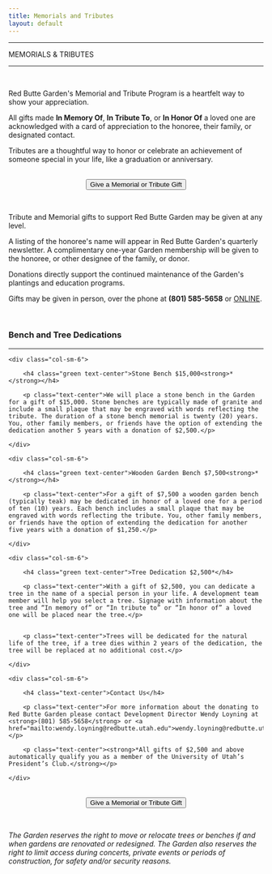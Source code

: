 ```yaml
---
title: Memorials and Tributes
layout: default
---
```


<div class="eventdivide">
	<hr>
		<div class="grid-header">MEMORIALS & TRIBUTES</div>		
	<hr>
</div>

<br />

<p class="text-center">Red Butte Garden's Memorial and Tribute Program is a heartfelt way to show your appreciation.</p>

<p class="text-center">All gifts made <strong>In Memory Of</strong>, <strong>In Tribute To</strong>, or <strong>In Honor Of</strong> a loved one are acknowledged with a card of appreciation to the honoree, their family, or designated contact.</p>

<p class="text-center">Tributes are a thoughtful way to honor or celebrate an achievement of someone special in your life, like a graduation or anniversary.</p>

<br />

<center>
	<form method="POST" action="https://55218.blackbaudhosting.com/55218/Memorial-and-Tributes">
		<input class="green-button" type="button" value="Give a Memorial or Tribute Gift"/>
	</form>
</center>

<br />

<p class="text-center">Tribute and Memorial gifts to support Red Butte Garden may be given at any level.</p>

<p class="text-center">A listing of the honoree's name will appear in Red Butte Garden's quarterly newsletter.
A complimentary one-year Garden membership will be given to the honoree, or other designee of the family, or donor.</p>

<p class="text-center">Donations directly support the continued maintenance of the Garden's plantings and education programs.</p>

<p class="text-center">Gifts may be given in person, over the phone at <strong>(801) 585-5658</strong> or <a href="https://55218.blackbaudhosting.com/55218/Memorial-and-Tributes">ONLINE</a>.</p>

<br />

<h3>Bench and Tree Dedications</h3>
<hr>

<div class="row">

	<div class="col-sm-6">

		<h4 class="green text-center">Stone Bench $15,000<strong>*</strong></h4>
		
		<p class="text-center">We will place a stone bench in the Garden for a gift of $15,000. Stone benches are typically made of granite and include a small plaque that may be engraved with words reflecting the tribute. The duration of a stone bench memorial is twenty (20) years. You, other family members, or friends have the option of extending the dedication another 5 years with a donation of $2,500.</p>
	
	</div>
	
	<div class="col-sm-6">
	
		<h4 class="green text-center">Wooden Garden Bench $7,500<strong>*</strong></h4>
		
		<p class="text-center">For a gift of $7,500 a wooden garden bench (typically teak) may be dedicated in honor of a loved one for a period of ten (10) years. Each bench includes a small plaque that may be engraved with words reflecting the tribute. You, other family members, or friends have the option of extending the dedication for another five years with a donation of $1,250.</p>
	
	</div>
	
</div>

<div class="row">
	
	<div class="col-sm-6">
	
		<h4 class="green text-center">Tree Dedication $2,500*</h4>
		
		<p class="text-center">With a gift of $2,500, you can dedicate a tree in the name of a special person in your life. A development team member will help you select a tree. Signage with information about the tree and “In memory of” or “In tribute to” or “In honor of” a loved one will be placed near the tree.</p>
	
	
		<p class="text-center">Trees will be dedicated for the natural life of the tree, if a tree dies within 2 years of the dedication, the tree will be replaced at no additional cost.</p>
	
	</div>
	
	<div class="col-sm-6">
	
		<h4 class="text-center">Contact Us</h4>
		
		<p class="text-center">For more information about the donating to Red Butte Garden please contact Development Director Wendy Loyning at <strong>(801) 585-5658</strong> or <a href="mailto:wendy.loyning@redbutte.utah.edu">wendy.loyning@redbutte.utah.edu</a>.</p>
		
		<p class="text-center"><strong>*All gifts of $2,500 and above automatically qualify you as a member of the University of Utah’s President’s Club.</strong></p>
	
	</div>

</div>

<br />

<center>
	<form method="POST" action="https://55218.blackbaudhosting.com/55218/Memorial-and-Tributes">
		<input class="green-button" type="button" value="Give a Memorial or Tribute Gift"/>
	</form>
</center>

<br />

<p class="red text-center"><em>The Garden reserves the right to move or relocate trees or benches if and when gardens are renovated or redesigned. The Garden also reserves the right to limit access during concerts, private events or periods of construction, for safety and/or security reasons.</em></p>